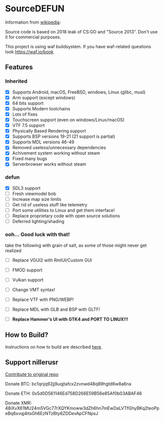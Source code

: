 # SourceDEFUN

Information from [wikipedia](https://wikipedia.org/wiki/Source_(game_engine)):

Source code is based on 2018 leak of CS:GO and "Source 2013". Don't use it for commercial purposes.

This project is using waf buildsystem. If you have waf-related questions look https://waf.io/book

## Features
### Inherited
- [X] Supports Android, macOS, FreeBSD, windows, Linux (glibc, musl)
- [X] Arm support (except windows)
- [X] 64 bits support
- [X] Supports Modern toolchains
- [X] Lots of fixes
- [X] Touchscreen support (even on windows/Linux/macOS)
- [X] VTF 7.5 support
- [X] Physically Based Rendering support
- [X] Supports BSP versions 19-21 (21 support is partial)
- [X] Supports MDL versions 46-49
- [X] Removed useless/unnecessary dependencies
- [X] Achivement system working without steam
- [X] Fixed many bugs
- [X] Serverbrowser works without steam
### defun
- [X] SDL3 support
- [ ] Fresh viewmodel bob
- [ ] Increase map size limits
- [ ] Get rid of useless stuff like telemetry
- [ ] Port some utilities to Linux and get them interface!
- [ ] Replace proprietary code with open source solutions
- [ ] Deferred lighting/shading
### ooh... Good luck with that!
take the following with grain of salt, as some of those might never get realized
- [ ] Replace VGUI2 with RmlUI/Custom GUI
- [ ] FMOD support
- [ ] Vulkan support
- [ ] Change VMT syntax!
- [ ] Replace VTF with PNG/WEBP!
- [ ] Replace MDL with GLB and BSP with GLTF!
- [ ] **Replace Hammer's UI with GTK4 and PORT TO LINUX!!!**


## How to Build?
Instructions on how to build are described [here](https://github.com/nillerusr/source-engine/wiki/Source-Engine-(EN)).
## Support nillerusr
[Contribute to original repo](https://github.com/nillerusr/source-engine)

Donate BTC: bc1qnjq92jj9uqjtafcx2zvnwd48q89hgtd6w8a6na

Donate ETH: 0x5d0D561146Ed758D266E59B56e85Af0b03ABAF46

Donate XMR: 48iXvX61MU24m5VGc77rXQYKmoww3dZh6hn7mEwDaLVTfGhyBKq2teoPpeBq6xvqj4itsGh6EzNTzBty6ZDDevApCFNpsJ
